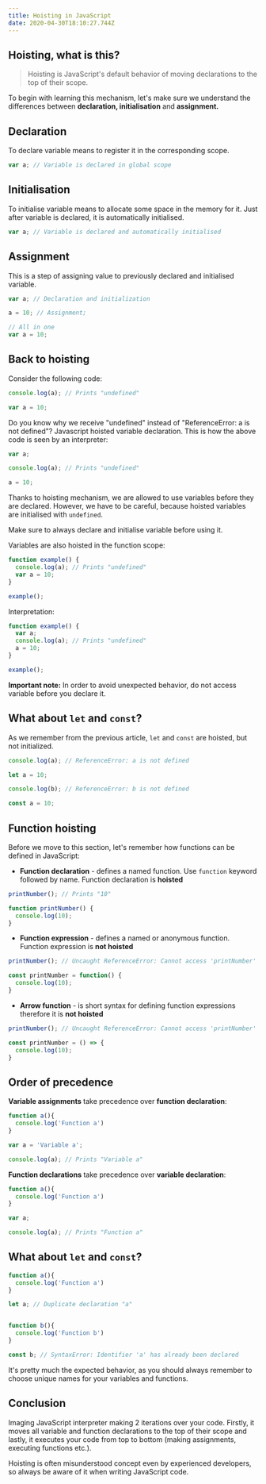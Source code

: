 ```yaml
---
title: Hoisting in JavaScript
date: 2020-04-30T18:10:27.744Z
---
```

## Hoisting, what is this?

> Hoisting is JavaScript's default behavior of moving declarations to the top of their scope.

To begin with learning this mechanism, let's make sure we understand the differences between **declaration, initialisation** and **assignment.**

## Declaration

To declare variable means to register it in the corresponding scope.

```javascript
var a; // Variable is declared in global scope
```

## Initialisation

To initialise variable means to allocate some space in the memory for it. Just after variable is declared, it is automatically initialised.

```javascript
var a; // Variable is declared and automatically initialised
```

## Assignment

This is a step of assigning value to previously declared and initialised variable.

```javascript
var a; // Declaration and initialization

a = 10; // Assignment;

// All in one
var a = 10;
```

## Back to hoisting

Consider the following code:

```javascript
console.log(a); // Prints "undefined"

var a = 10;
```

Do you know why we receive "undefined" instead of "ReferenceError: a is not defined"? Javascript hoisted variable declaration. This is how the above code is seen by an interpreter:

```javascript
var a;

console.log(a); // Prints "undefined"

a = 10;
```

Thanks to hoisting mechanism, we are allowed to use variables before they are declared. However, we have to be careful, because hoisted variables are initialised with `undefined`. 

Make sure to always declare and initialise variable before using it.

Variables are also hoisted in the function scope:

```javascript
function example() {
  console.log(a); // Prints "undefined"
  var a = 10;
}

example();
```

Interpretation:

```javascript
function example() {
  var a;
  console.log(a); // Prints "undefined"
  a = 10;
}

example();
```

**Important note:** In order to avoid unexpected behavior, do not access variable before you declare it.

## What about `let` and `const`?

As we remember from the previous article, `let` and `const` are hoisted, but not initialized.

```javascript
console.log(a); // ReferenceError: a is not defined

let a = 10;

console.log(b); // ReferenceError: b is not defined

const a = 10;
```

## Function hoisting

Before we move to this section, let's remember how functions can be defined in JavaScript:

* **Function declaration** - defines a named function. Use `function` keyword followed by name. Function declaration is **hoisted**

```javascript
printNumber(); // Prints "10"

function printNumber() {
  console.log(10);
}
```

* **Function expression** - defines a named or anonymous function. Function expression is **not hoisted**

```javascript
printNumber(); // Uncaught ReferenceError: Cannot access 'printNumber' before initialization

const printNumber = function() {
  console.log(10);
}
```

* **Arrow function** - is short syntax for defining function expressions therefore it is **not hoisted**

```javascript
printNumber(); // Uncaught ReferenceError: Cannot access 'printNumber' before initialization

const printNumber = () => {
  console.log(10);
}
```

## Order of precedence

**Variable assignments** take precedence over **function declaration**:

```javascript
function a(){
  console.log('Function a')
}

var a = 'Variable a';

console.log(a); // Prints "Variable a"
```

**Function declarations** take precedence over **variable declaration**:

```javascript
function a(){
  console.log('Function a')
}

var a;

console.log(a); // Prints "Function a"
```

## What about `let` and `const`?

```javascript
function a(){
  console.log('Function a')
}

let a; // Duplicate declaration "a"


function b(){
  console.log('Function b')
}

const b; // SyntaxError: Identifier 'a' has already been declared


```

It's pretty much the expected behavior, as you should always  remember to choose unique names for your variables and functions.

## Conclusion

Imaging JavaScript interpreter making 2 iterations over your code. Firstly, it moves all variable and function declarations to the top of their scope and lastly, it executes your code from top to bottom (making assignments, executing functions etc.).

Hoisting is often misunderstood concept even by experienced developers, so always be aware of it when writing JavaScript code.